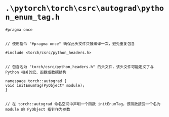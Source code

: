 # `.\pytorch\torch\csrc\autograd\python_enum_tag.h`

```
#pragma once


// 使用指令 "#pragma once" 确保此头文件只被编译一次，避免重复包含

#include <torch/csrc/python_headers.h>


// 包含名为 "torch/csrc/python_headers.h" 的头文件，该头文件可能定义了与 Python 相关的宏、函数或数据结构

namespace torch::autograd {
void initEnumTag(PyObject* module);
}


// 在 torch::autograd 命名空间中声明一个函数 initEnumTag，该函数接受一个名为 module 的 PyObject 指针作为参数
```